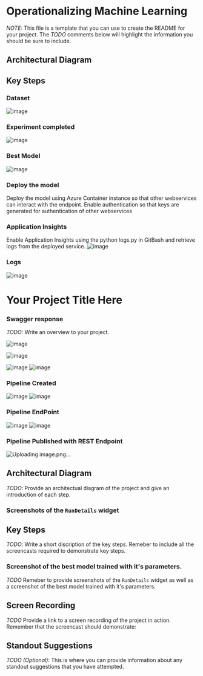 # Operationalizing Machine Learning
*NOTE:* This file is a template that you can use to create the README for your project. The *TODO* comments below will highlight the information you should be sure to include.


## Architectural Diagram

## Key Steps

### Dataset
![image](https://github.com/saxenam06/Operationalizing-Machine-Learning/assets/83720464/1165d818-d992-446a-90ac-bcf2c942bb09)

### Experiment completed
![image](https://github.com/saxenam06/Operationalizing-Machine-Learning/assets/83720464/6671f990-4ab3-4fc9-95c5-965830904059)

### Best Model
![image](https://github.com/saxenam06/Operationalizing-Machine-Learning/assets/83720464/0618eb6e-aa66-4798-86f6-96891bb1b747)

### Deploy the model
Deploy the model using Azure Container instance so that other webservices can interact with the endpoint. Enable authentication so that keys are generated for authentication of other webservices

### Application Insights
Enable Application Insights using the python logs.py in GitBash and retrieve logs from the deployed service. 
![image](https://github.com/saxenam06/Operationalizing-Machine-Learning/assets/83720464/d336fba5-15cd-4674-8915-cdf5d6e48fe4)

### Logs
![image](https://github.com/saxenam06/Operationalizing-Machine-Learning/assets/83720464/167cdb12-6367-438a-acbe-c76034ddf0dc)
# Your Project Title Here

### Swagger response
*TODO:* Write an overview to your project.

![image](https://github.com/saxenam06/Operationalizing-Machine-Learning/assets/83720464/afcfa207-37f5-4788-9eb8-beddf312373f)

![image](https://github.com/saxenam06/Operationalizing-Machine-Learning/assets/83720464/43bc95a0-489d-44a2-9287-4ee5ce628e4a)

![image](https://github.com/saxenam06/Operationalizing-Machine-Learning/assets/83720464/01bcef19-5265-40cf-9684-517b782c91d0)
![image](https://github.com/saxenam06/Operationalizing-Machine-Learning/assets/83720464/1271b783-5b73-4bed-89c1-3fce832c03ba)


### Pipeline Created
![image](https://github.com/saxenam06/Operationalizing-Machine-Learning/assets/83720464/6de937b0-ccb2-4e47-a4e9-59abea656496)
![image](https://github.com/saxenam06/Operationalizing-Machine-Learning/assets/83720464/459e4061-6074-4d50-b9de-232a59ee2878)

### Pipeline EndPoint
![image](https://github.com/saxenam06/Operationalizing-Machine-Learning/assets/83720464/a160002d-7c01-4ae7-9e80-ef39d75738fa)
![image](https://github.com/saxenam06/Operationalizing-Machine-Learning/assets/83720464/a90e07d6-b586-4cf1-9689-e3c0923c81b3)

### Pipeline Published with REST Endpoint
![Uploading image.png…]()

## Architectural Diagram
*TODO*: Provide an architectual diagram of the project and give an introduction of each step.

### Screenshots of the `RunDetails` widget
## Key Steps
*TODO*: Write a short discription of the key steps. Remeber to include all the screencasts required to demonstrate key steps. 

### Screenshot of the best model trained with it's parameters.
*TODO* Remeber to provide screenshots of the `RunDetails` widget as well as a screenshot of the best model trained with it's parameters.

## Screen Recording
*TODO* Provide a link to a screen recording of the project in action. Remember that the screencast should demonstrate:

## Standout Suggestions
*TODO (Optional):* This is where you can provide information about any standout suggestions that you have attempted.
